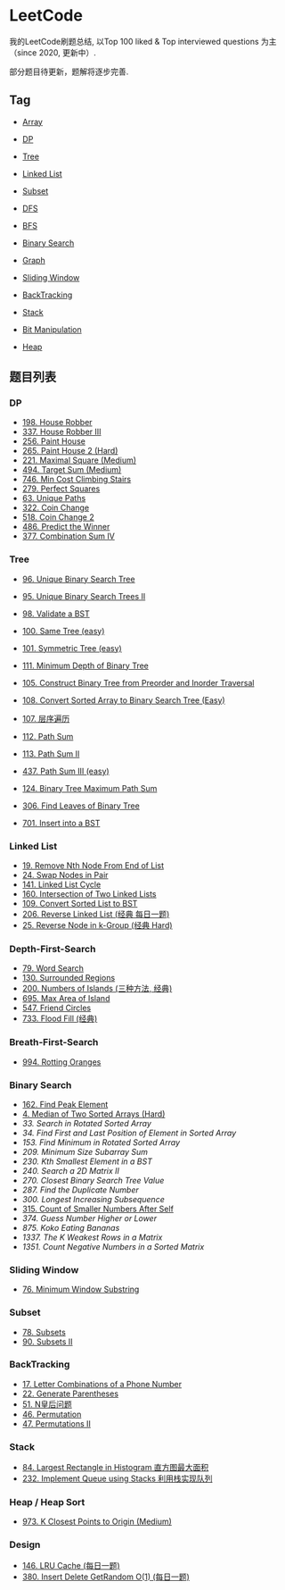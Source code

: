 # LeetCode
我的LeetCode刷题总结, 以Top 100 liked & Top interviewed questions 为主（since 2020, 更新中）.

部分题目待更新，题解将逐步完善.

## Tag

- [Array](https://github.com/LLancelot/LeetCode/blob/master/Array.md)

- [DP](https://github.com/LLancelot/LeetCode/blob/master/LeetCode-Note.md#dp-dynamic-programming)

- [Tree](https://github.com/LLancelot/LeetCode/blob/master/LeetCode-Note.md#tree)

- [Linked List](https://github.com/LLancelot/LeetCode/blob/master/LeetCode-Note.md)

- [Subset](https://github.com/LLancelot/LeetCode/blob/master/LeetCode-Note.md#1-78-subset)

- [DFS](https://github.com/LLancelot/LeetCode/blob/master/LeetCode-Note.md#dfs-depth-first-search)

- [BFS](https://github.com/LLancelot/LeetCode/blob/master/LeetCode-Note.md#bfs-breath-first-search)

- [Binary Search](https://github.com/LLancelot/LeetCode/blob/master/binary-search.md)

- [Graph](https://github.com/LLancelot/LeetCode/blob/master/Graph.md#graph-%E5%9B%BE)

- [Sliding Window](https://github.com/LLancelot/LeetCode/blob/master/sliding-window.md)

- [BackTracking](https://github.com/LLancelot/LeetCode/blob/master/recursion-backtracking.md)

- [Stack](https://github.com/LLancelot/LeetCode/blob/master/stack.md)

- [Bit Manipulation](https://github.com/LLancelot/LeetCode/blob/master/bit-manipulation.md)

- [Heap](https://github.com/LLancelot/LeetCode/blob/master/heap.md)
  

## 题目列表

### DP

- [198. House Robber](https://leetcode.com/problems/house-robber/)
- [337. House Robber III](https://leetcode.com/problems/house-robber-iii/)
- [256. Paint House](https://github.com/LLancelot/LeetCode/issues)
- [265. Paint House 2 (Hard)](https://github.com/LLancelot/LeetCode/issues)
- [221. Maximal Square (Medium)](https://leetcode.com/problems/maximal-square/)
- [494. Target Sum (Medium)](https://leetcode.com/problems/target-sum/)
- [746. Min Cost Climbing Stairs](https://leetcode.com/problems/min-cost-climbing-stairs/)
- [279. Perfect Squares](https://leetcode.com/problems/perfect-squares/)
- [63. Unique Paths](https://leetcode.com/problems/unique-paths/)
- [322. Coin Change](https://leetcode.com/problems/coin-change/)
- [518. Coin Change 2](https://leetcode.com/problems/coin-change-2/)
- [486. Predict the Winner](https://github.com/LLancelot/LeetCode/blob/master/LeetCode-Note.md#dp-12-486-predict-the-winner)
- [377. Combination Sum IV](https://github.com/LLancelot/LeetCode/blob/master/LeetCode-Note.md#dp-13-377-combination-sum-iv)

### Tree

- [96. Unique Binary Search Tree](https://github.com/LLancelot/LeetCode/blob/master/LeetCode-Note.md#96-unique-binary-search-trees)
- [95. Unique Binary Search Trees II](https://github.com/LLancelot/LeetCode/blob/master/LeetCode-Note.md#95-unique-binary-search-tree-2)
- [98. Validate a BST](https://github.com/LLancelot/LeetCode/blob/master/LeetCode-Note.md#98-validate-a-bst)
- [100. Same Tree (easy)](https://github.com/LLancelot/LeetCode/blob/master/LeetCode-Note.md#100-same-tree-easy)
- [101. Symmetric Tree (easy)](https://github.com/LLancelot/LeetCode/blob/master/LeetCode-Note.md#101-symmetric-treeeasy)
- [111. Minimum Depth of Binary Tree](https://github.com/LLancelot/LeetCode/blob/master/LeetCode-Note.md#111-minimum-depth-of-binary-tree)
- [105. Construct Binary Tree from Preorder and Inorder Traversal](https://github.com/LLancelot/LeetCode/blob/master/LeetCode-Note.md#105-construct-binary-tree-from-preorder-and-inorder-traversal)

- [108. Convert Sorted Array to Binary Search Tree (Easy)](https://github.com/LLancelot/LeetCode/blob/master/LeetCode-Note.md#108-convert-sorted-array-to-binary-search-tree-easy)

- [107. 层序遍历](https://github.com/LLancelot/LeetCode/blob/master/LeetCode-Note.md#107-%E5%B1%82%E5%BA%8F%E9%81%8D%E5%8E%86)
- [112. Path Sum](https://github.com/LLancelot/LeetCode/blob/master/LeetCode-Note.md#112-path-sum)
- [113. Path Sum II](https://github.com/LLancelot/LeetCode/blob/master/LeetCode-Note.md#113-path-sum-ii--medium)
- [437. Path Sum III (easy)](https://github.com/LLancelot/LeetCode/blob/master/LeetCode-Note.md#437-path-sum-iii-easy)
- [124. Binary Tree Maximum Path Sum](https://github.com/LLancelot/LeetCode/blob/master/LeetCode-Note.md#124-binary-tree-maximum-path-sum)

- [306. Find Leaves of Binary Tree](https://github.com/LLancelot/LeetCode/blob/master/LeetCode-Note.md#306-find-leaves-of-binary-tree)
- [701. Insert into a BST](https://github.com/LLancelot/LeetCode/blob/master/LeetCode-Note.md#701-insert-into-a-bst)


### Linked List

- [19. Remove Nth Node From End of List](https://github.com/LLancelot/LeetCode/blob/master/LeetCode-Note.md#19-remove-nth-node-from-end-of-list)
- [24. Swap Nodes in Pair](https://github.com/LLancelot/LeetCode/blob/master/LeetCode-Note.md#24-swap-nodes-in-pair)
- [141. Linked List Cycle](https://github.com/LLancelot/LeetCode/blob/master/LeetCode-Note.md#141-linked-list-cycle)
- [160. Intersection of Two Linked Lists](https://github.com/LLancelot/LeetCode/blob/master/LeetCode-Note.md#160-intersection-of-two-linked-lists)
- [109. Convert Sorted List to BST](https://github.com/LLancelot/LeetCode/blob/master/%E6%AF%8F%E6%97%A5%E4%B8%80%E9%A2%98/%E3%80%90Day%209%E3%80%91%202020-06-09%20-%20109.%20%E6%9C%89%E5%BA%8F%E9%93%BE%E8%A1%A8%E8%BD%AC%E6%8D%A2%E4%BA%8C%E5%8F%89%E6%90%9C%E7%B4%A2%E6%A0%91.md)
- [206. Reverse Linked List (经典 每日一题)](https://github.com/LLancelot/LeetCode/blob/master/%E6%AF%8F%E6%97%A5%E4%B8%80%E9%A2%98/%E3%80%90Day%207%E3%80%91%202020-06-07%20-%20206.%20%E5%8F%8D%E8%BD%AC%E9%93%BE%E8%A1%A8.md)
- [25. Reverse Node in k-Group (经典 Hard)](https://github.com/LLancelot/LeetCode/blob/master/LeetCode-Note.md#25-reverse-nodes-in-k-group)

### Depth-First-Search

- [79. Word Search](https://github.com/LLancelot/LeetCode/blob/master/LeetCode-Note.md#79-word-search)
- [130. Surrounded Regions](https://github.com/LLancelot/LeetCode/blob/master/LeetCode-Note.md#130-surrounded-regions)
- [200. Numbers of Islands (三种方法, 经典)](https://github.com/LLancelot/LeetCode/blob/master/LeetCode-Note.md#200-numbers-of-islands-%E7%BB%8F%E5%85%B8)
- [695. Max Area of Island](https://github.com/LLancelot/LeetCode/blob/master/LeetCode-Note.md#695-max-area-of-island)
- [547. Friend Circles](https://github.com/LLancelot/LeetCode/blob/master/LeetCode-Note.md#547-friend-circles)
- [733. Flood Fill (经典)](https://github.com/LLancelot/LeetCode/blob/master/LeetCode-Note.md#733-flood-fill)

### Breath-First-Search

- [994. Rotting Oranges](https://github.com/LLancelot/LeetCode/blob/master/LeetCode-Note.md#994-rotting-oranges)

### Binary Search

- [162. Find Peak Element](https://github.com/LLancelot/LeetCode/blob/master/binary-search.md#162-find-peak-element)
- [4. Median of Two Sorted Arrays (Hard)](https://github.com/LLancelot/LeetCode/blob/master/binary-search.md#4-median-of-two-sorted-arrays-hard)
- _33. Search in Rotated Sorted Array_
- _34. Find First and Last Position of Element in Sorted Array_
- _153. Find Minimum in Rotated Sorted Array_
- _209. Minimum Size Subarray Sum_
- _230. Kth Smallest Element in a BST_
- _240. Search a 2D Matrix II_
- _270. Closest Binary Search Tree Value_
- _287. Find the Duplicate Number_
- _300. Longest Increasing Subsequence_
- [315. Count of Smaller Numbers After Self](https://github.com/LLancelot/LeetCode/issues/10)
- _374. Guess Number Higher or Lower_
- _875. Koko Eating Bananas_
- _1337. The K Weakest Rows in a Matrix_
- _1351. Count Negative Numbers in a Sorted Matrix_

### Sliding Window

- [76. Minimum Window Substring](https://github.com/LLancelot/LeetCode/blob/master/sliding-window.md#sliding-window)

### Subset

- [78. Subsets](https://github.com/LLancelot/LeetCode/blob/master/LeetCode-Note.md#1-78-subset)
- [90. Subsets II](https://github.com/LLancelot/LeetCode/blob/master/LeetCode-Note.md#2-90-subset)

### BackTracking 

- [17. Letter Combinations of a Phone Number](https://github.com/LLancelot/LeetCode/blob/master/recursion-backtracking.md)
- [22. Generate Parentheses](https://github.com/LLancelot/LeetCode/blob/master/recursion-backtracking.md#median-22-generate-parentheses)
- [51. N皇后问题](https://github.com/LLancelot/LeetCode/blob/master/recursion-backtracking.md#hard--51-n-queens)
- [46. Permutation](https://github.com/LLancelot/LeetCode/blob/master/recursion-backtracking.md#46-permutation)
- [47. Permutations II](https://github.com/LLancelot/LeetCode/blob/master/recursion-backtracking.md#47-permutations-ii)

### Stack

- [84. Largest Rectangle in Histogram 直方图最大面积](https://github.com/LLancelot/LeetCode/blob/master/stack.md#84-largest-rectangle-in-histogram-%E5%8D%95%E8%B0%83%E6%A0%88%E7%B3%BB%E5%88%97)
- [232. Implement Queue using Stacks 利用栈实现队列](https://github.com/LLancelot/LeetCode/blob/master/stack.md#232-implement-queue-using-stacks)

### Heap / Heap Sort

- [973. K Closest Points to Origin (Medium)](https://github.com/LLancelot/LeetCode/blob/ea6e819054ad2ebb8f6a7c43df11927c4aee38c2/heap.md#973-k-closest-points-to-origin-medium)

### Design

- [146. LRU Cache (每日一题)](https://github.com/LLancelot/LeetCode/blob/master/%E6%AF%8F%E6%97%A5%E4%B8%80%E9%A2%98/%E3%80%90Day%2012%E3%80%91-%20146.%20LRU%E7%BC%93%E5%AD%98%E6%9C%BA%E5%88%B6.md)
- [380. Insert Delete GetRandom O(1) (每日一题)](https://github.com/LLancelot/LeetCode/blob/bed167dfe9cd188c99ee76d4d01379d82386eca4/%E6%AF%8F%E6%97%A5%E4%B8%80%E9%A2%98/%E3%80%90Day%206%E3%80%91%202020-06-06%20-%20380.%20%E5%B8%B8%E6%95%B0%E6%97%B6%E9%97%B4%E6%8F%92%E5%85%A5%E3%80%81%E5%88%A0%E9%99%A4%E5%92%8C%E8%8E%B7%E5%8F%96%E9%9A%8F%E6%9C%BA%E5%85%83%E7%B4%A0.md)

